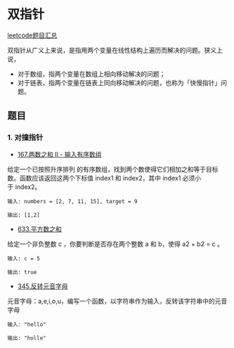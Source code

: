 # 双指针
[leetcode题目汇总](https://leetcode-cn.com/tag/two-pointers/problemset/)

双指针从广义上来说，是指用两个变量在线性结构上遍历而解决的问题。狭义上说，

- 对于数组，指两个变量在数组上相向移动解决的问题；
- 对于链表，指两个变量在链表上同向移动解决的问题，也称为「快慢指针」问题。


## 题目

### 1. 对撞指针

- [167.两数之和 II - 输入有序数组](https://leetcode-cn.com/problems/two-sum-ii-input-array-is-sorted)

给定一个已按照升序排列 的有序数组，找到两个数使得它们相加之和等于目标数。函数应该返回这两个下标值 index1 和 index2，其中 index1 必须小于 index2。
```
输入: numbers = [2, 7, 11, 15], target = 9

输出: [1,2]
```

- [633.平方数之和](https://leetcode-cn.com/problems/sum-of-square-numbers)

给定一个非负整数 c ，你要判断是否存在两个整数 a 和 b，使得 a2 + b2 = c 。

```
输入: c = 5

输出: true
```

- [345.反转元音字母](https://leetcode.cn/problems/reverse-vowels-of-a-string/description/?utm_source=LCUS&utm_medium=ip_redirect&utm_campaign=transfer2china)

元音字母：a,e,i,o,u，编写一个函数，以字符串作为输入，反转该字符串中的元音字母

```
输入: "hello"

输出: "holle"
```